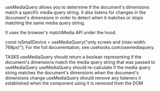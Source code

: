 useMediaQuery allows you to determine if the document's dimensions match a specific media query string. It also listens for changes in the document's dimensions in order to detect when it matches or stops matching the same media query string.

It uses the browser's matchMedia API under the hood.

const isSmallDevice = useMediaQuery("only screen and (max-width: 768px)");
For the full documentation, see usehooks.com/usemediaquery.

TASKS
useMediaQuery should return a boolean representing if the document's dimensions match the media query string that was passed to useMediaQuery
useMediaQuery should re-calculate if the media query string matches the document's dimensions when the document's dimensions change
useMediaQuery should remove any listeners it established when the component using it is removed from the DOM